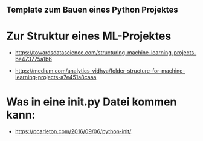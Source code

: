 ## Template zum Bauen eines Python Projektes

# Zur Struktur eines ML-Projektes
- https://towardsdatascience.com/structuring-machine-learning-projects-be473775a1b6

- https://medium.com/analytics-vidhya/folder-structure-for-machine-learning-projects-a7e451a8caaa

# Was in eine __init__.py Datei kommen kann:

- https://pcarleton.com/2016/09/06/python-init/

